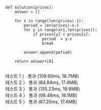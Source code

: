 ```
def solution(prices):
    answer = []
    
    for x in range(len(prices)-1):
        period = len(prices)-x-1
        for y in range(x+1,len(prices)):
            if prices[y] < prices[x]:
                period  = y-x
                break
        
        answer.append(period)
    
    return answer+[0]
    
```
테스트 1 〉	통과 (109.60ms, 18.7MB)<br>
테스트 2 〉	통과 (84.84ms, 17.4MB)<br>
테스트 3 〉	통과 (135.23ms, 19.9MB)<br>
테스트 4 〉	통과 (98.46ms, 18.1MB)<br>
테스트 5 〉	통과 (67.20ms, 17.4MB)<br>
